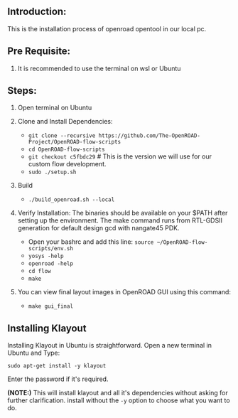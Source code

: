 ## Introduction:
This is the installation process of openroad opentool in our local pc. 

## Pre Requisite:
1. It is recommended to use the terminal on wsl or Ubuntu

## Steps:
1. Open terminal on Ubuntu 
2. Clone and Install Dependencies:
    
    - `git clone --recursive https://github.com/The-OpenROAD-Project/OpenROAD-flow-scripts`
    - `cd OpenROAD-flow-scripts`
    - `git checkout c5fbdc29` # This is the version we will use for our custom flow development.
    - `sudo ./setup.sh`
    
3. Build
    - `./build_openroad.sh --local`

4. Verify Installation: 
The binaries should be available on your $PATH after setting up the environment. The make command runs from RTL-GDSII generation for default design gcd with nangate45 PDK.
    - Open your bashrc and add this line: `source ~/OpenROAD-flow-scripts/env.sh`
    - `yosys -help`
    - `openroad -help`
    - `cd flow`
    - `make`

5. You can view final layout images in OpenROAD GUI using this command:
    - `make gui_final`

## Installing Klayout
Installing Klayout in Ubuntu is straightforward. Open a new terminal in Ubuntu and Type:
```
sudo apt-get install -y klayout
```
Enter the password if it's required.  

**(NOTE:)** This will install klayout and all it's dependencies without asking for further clarification. install without the `-y` option to choose what you want to do. 
